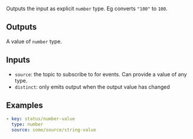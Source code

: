 Outputs the input as explicit `number` type. Eg converts `"100"` to `100`.

## Outputs

A value of `number` type.

## Inputs

- `source`: the topic to subscribe to for events. Can provide a value of any type.
- `distinct`: only emits output when the output value has changed

## Examples

```yaml
- key: status/number-value
  type: number
  source: some/source/string-value
```
